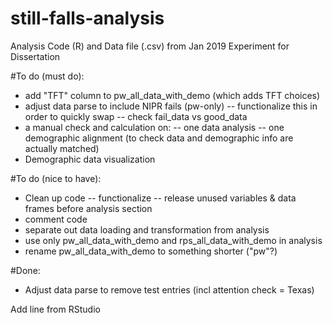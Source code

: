 # still-falls-analysis
Analysis Code (R) and Data file (.csv) from Jan 2019 Experiment for Dissertation

#To do (must do):
- add "TFT" column to pw_all_data_with_demo (which adds TFT choices)
- adjust data parse to include NIPR fails (pw-only) 
-- functionalize this in order to quickly swap
-- check fail_data vs good_data
- a manual check and calculation on:
-- one data analysis
-- one demographic alignment (to check data and demographic info are actually matched)
- Demographic data visualization

#To do (nice to have):
- Clean up code
-- functionalize
-- release unused variables & data frames before analysis section
- comment code
- separate out data loading and transformation from analysis
- use only pw_all_data_with_demo and rps_all_data_with_demo in analysis
- rename pw_all_data_with_demo to something shorter ("pw"?)


#Done:
- Adjust data parse to remove test entries (incl attention check = Texas)

Add line from RStudio